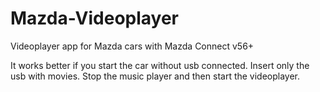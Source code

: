# Mazda-Videoplayer
Videoplayer app for Mazda cars with Mazda Connect v56+

It works better if you start the car without usb connected. Insert only the usb with movies. Stop the music player and then start the videoplayer.
